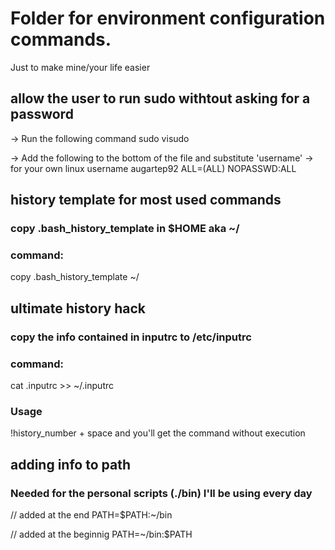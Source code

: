 # Folder for environment configuration commands.
Just to make mine/your life easier

## allow the user to run sudo withtout asking for a password
-> Run the following command
sudo visudo

-> Add the following to the bottom of the file and substitute 'username'
-> for your own linux username
augartep92     ALL=(ALL) NOPASSWD:ALL

## history template for most used commands

### copy .bash_history_template in $HOME aka ~/
### command:
copy .bash_history_template ~/

## ultimate history hack
### copy the info contained in inputrc to /etc/inputrc
### command:
cat .inputrc >> ~/.inputrc

### Usage
!history_number + space and you'll get the command without execution

## adding info to path
### Needed for the personal scripts (./bin) I'll be using every day
// added at the end
PATH=$PATH:~/bin

// added at the beginnig
PATH=~/bin:$PATH

